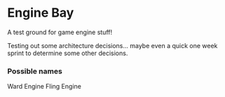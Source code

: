 # Engine Bay
A test ground for game engine stuff!

Testing out some architecture decisions... maybe even a quick one week
sprint to determine some other decisions.

### Possible names
Ward Engine
Fling Engine
